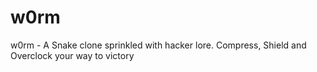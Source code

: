 # w0rm
w0rm -  A Snake clone sprinkled with hacker lore. Compress, Shield and Overclock your way to victory
